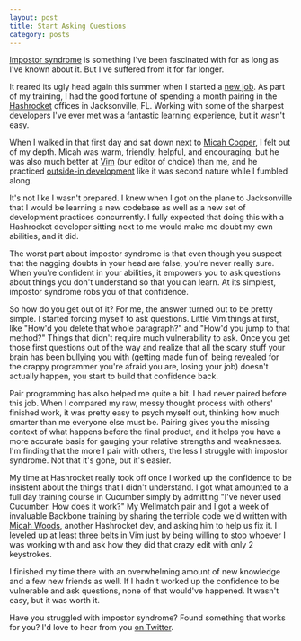 ```yaml
---
layout: post
title: Start Asking Questions
category: posts
---
```

[Impostor syndrome](https://en.wikipedia.org/wiki/Impostor_syndrome) is something I've been fascinated with for as long as I've known about it. But I've suffered from it for far longer. 

It reared its ugly head again this summer when I started a [new job](http://www.wellmatchhealth.com/). As part of my training, I had the good fortune of spending a month pairing in the [Hashrocket](http://www.hashrocket.com/) offices in Jacksonville, FL. Working with some of the sharpest developers I've ever met was a fantastic learning experience, but it wasn't easy.

When I walked in that first day and sat down next to [Micah Cooper](https://twitter.com/mrmicahcooper), I felt out of my depth. Micah was warm, friendly, helpful, and encouraging, but he was also much better at [Vim](https://en.wikipedia.org/wiki/Vim_(text_editor)) (our editor of choice) than me, and he practiced [outside-in development](https://en.wikipedia.org/wiki/Outside%E2%80%93in_software_development) like it was second nature while I fumbled along.

It's not like I wasn't prepared. I knew when I got on the plane to Jacksonville that I would be learning a new codebase as well as a new set of development practices concurrently. I fully expected that doing this with a Hashrocket developer sitting next to me would make me doubt my own abilities, and it did. 

The worst part about impostor syndrome is that even though you suspect that the nagging doubts in your head are false, you're never really sure. When you're confident in your abilities, it empowers you to ask questions about things you don't understand so that you can learn. At its simplest, impostor syndrome robs you of that confidence.

So how do you get out of it? For me, the answer turned out to be pretty simple. I started forcing myself to ask questions. Little Vim things at first, like "How'd you delete that whole paragraph?" and "How'd you jump to that method?" Things that didn't require much vulnerability to ask. Once you get those first questions out of the way and realize that all the scary stuff your brain has been bullying you with (getting made fun of, being revealed for the crappy programmer you're afraid you are, losing your job) doesn't actually happen, you start to build that confidence back.

Pair programming has also helped me quite a bit. I had never paired before this job. When I compared my raw, messy thought process with others' finished work, it was pretty easy to psych myself out, thinking how much smarter than me everyone else must be. Pairing gives you the missing context of what happens before the final product, and it helps you have a more accurate basis for gauging your relative strengths and weaknesses. I'm finding that the more I pair with others, the less I struggle with impostor syndrome. Not that it's gone, but it's easier. 

My time at Hashrocket really took off once I worked up the confidence to be insistent about the things that I didn't understand. I got what amounted to a full day training course in Cucumber simply by admitting "I've never used Cucumber. How does it work?" My Wellmatch pair and I got a week of invaluable Backbone training by sharing the terrible code we'd written with [Micah Woods](https://twitter.com/mwoods79), another Hashrocket dev, and asking him to help us fix it. I leveled up at least three belts in Vim just by being willing to stop whoever I was working with and ask how they did that crazy edit with only 2 keystrokes.

I finished my time there with an overwhelming amount of new knowledge and a few new friends as well. If I hadn't worked up the confidence to be vulnerable and ask questions, none of that would've happened. It wasn't easy, but it was worth it.

Have you struggled with impostor syndrome? Found something that works for you? I'd love to hear from you [on Twitter](https://twitter.com/nmeans).
